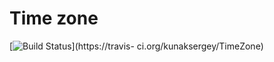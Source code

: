 Time zone
=================
[![Build Status](https://travis-ci.org/kunaksergey/TimeZone.svg?branch=master)](https://travis-
ci.org/kunaksergey/TimeZone)


